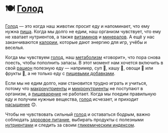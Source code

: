 # 🍽️ [Голод](hunger.md)

[Голод](hunger.md) — это когда наш животик просит еду и напоминает, что ему нужна [пища](food.md). Когда мы долго не едим, наш организм чувствует, что ему не хватает нутриентов, а также [витаминов](vitamins.md) и [минералов](minerals.md). А ещё у нас заканчиваются [калории](calories.md), которые дают энергию для игр, учёбы и веселья.

Когда мы чувствуем [голод](hunger.md), наш [метаболизм](metabolism.md) «говорит», что пора снова поесть, чтобы пополнить запасы. В этот момент нам хочется включить в свой [рацион](ration.md) полезную еду — например, суп 🍲, кашу 🥣, овощи 🥦 или фрукты 🍎, а не только еду с [пищевыми добавками](food_additives.md).

Если мы не едим долго, нам становится трудно играть и учиться, потому что [макронутриенты](macronutrients.md) и [микронутриенты](micronutients.md) не поступают в организм, а [пищеварение](digestion.md) не работает. Когда мы поедим правильную еду и получим нужные вещества, [голод](hunger.md) исчезает, и приходит [насыщение](saturation.md) 😊.

Чтобы не чувствовать сильный [голод](hunger.md) и оставаться бодрым, важно соблюдать [здоровое питание](healthy_eating.md), выбирать продукты с полезными [нутриентами](nutrient.md) и следить за своим [гликемическим индексом](glycemic_index.md).

